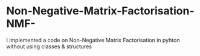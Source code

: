 # Non-Negative-Matrix-Factorisation-NMF-
I implemented a code on Non-Negative Matrix Factorisation in pyhton without using classes &amp; structures
